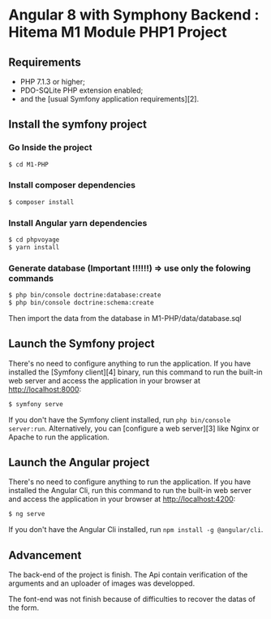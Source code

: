 Angular 8 with Symphony Backend : Hitema M1 Module PHP1 Project
========================

Requirements
------------

  * PHP 7.1.3 or higher;
  * PDO-SQLite PHP extension enabled;
  * and the [usual Symfony application requirements][2].

Install the symfony project
-----

### Go Inside the project
```bash
$ cd M1-PHP
```
### Install composer dependencies
```bash
$ composer install
```

### Install Angular yarn dependencies
```bash
$ cd phpvoyage
$ yarn install
```

### Generate database (Important !!!!!!) => use only the folowing commands
```bash
$ php bin/console doctrine:database:create
$ php bin/console doctrine:schema:create
```
Then import the data from the database in M1-PHP/data/database.sql


Launch the Symfony project
-----

There's no need to configure anything to run the application. If you have
installed the [Symfony client][4] binary, run this command to run the built-in
web server and access the application in your browser at <http://localhost:8000>:

```bash
$ symfony serve
```

If you don't have the Symfony client installed, run `php bin/console server:run`.
Alternatively, you can [configure a web server][3] like Nginx or Apache to run
the application.

Launch the Angular project
-----

There's no need to configure anything to run the application. If you have
installed the Angular Cli, run this command to run the built-in
web server and access the application in your browser at <http://localhost:4200>:

```bash
$ ng serve
```

If you don't have the  Angular Cli installed, run `npm install -g @angular/cli`.

Advancement
-----

The back-end of the project is finish. The Api contain verification of the arguments and an uploader of images was developped.

The font-end was not finish because of difficulties to recover the datas of the form. 
